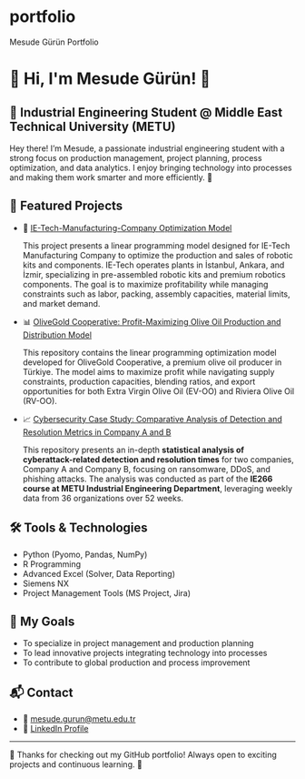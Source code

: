 # portfolio
Mesude Gürün Portfolio
# 🌟 Hi, I'm Mesude Gürün! 🌟

## 📍 Industrial Engineering Student @ Middle East Technical University (METU)
Hey there! I’m Mesude, a passionate industrial engineering student with a strong focus on production management, project planning, process optimization, and data analytics. I enjoy bringing technology into processes and making them work smarter and more efficiently. 🚀

## 🚀 Featured Projects
- 🔧 [IE-Tech-Manufacturing-Company Optimization Model](https://github.com/mesudegrn/IE-tech-manufacturing-company)

  This project presents a linear programming model designed for IE-Tech Manufacturing Company to optimize the production and sales of robotic kits and components. IE-Tech operates plants in İstanbul, Ankara, and İzmir, specializing in pre-assembled robotic kits and premium robotics components. The goal is to maximize profitability while managing constraints such as labor, packing, assembly capacities, material limits, and market demand.

- 📊 [OliveGold Cooperative: Profit-Maximizing Olive Oil Production and Distribution Model](https://github.com/mesudegrn/Olivegold-Company-Transportation-Optimization-Model/tree/main)  

  This repository contains the linear programming optimization model developed for OliveGold Cooperative, a premium olive oil producer in Türkiye. The model aims to maximize profit while navigating supply constraints, production capacities, blending ratios, and export opportunities for both Extra Virgin Olive Oil (EV-OO) and Riviera Olive Oil (RV-OO).

- 📈 [Cybersecurity Case Study: Comparative Analysis of Detection and Resolution Metrics in Company A and B](https://github.com/mesudegrn/statistical-comparison-between-cyber-defense-companies)  

  This repository presents an in-depth **statistical analysis of cyberattack-related detection and resolution times** for two companies, Company A and Company B, focusing on ransomware, DDoS, and phishing attacks. The analysis was conducted as part of the **IE266 course at METU Industrial Engineering Department**, leveraging weekly data from 36 organizations over 52 weeks.


## 🛠️ Tools & Technologies
- Python (Pyomo, Pandas, NumPy)
- R Programming
- Advanced Excel (Solver, Data Reporting)
- Siemens NX
- Project Management Tools (MS Project, Jira)

## 🎯 My Goals
- To specialize in project management and production planning  
- To lead innovative projects integrating technology into processes  
- To contribute to global production and process improvement  

## 📬 Contact
- 📧 mesude.gurun@metu.edu.tr  
- 🔗 [LinkedIn Profile](https://linkedin.com/in/mesude-gürün-51889015b)  

---

💖 Thanks for checking out my GitHub portfolio! Always open to exciting projects and continuous learning. 🎉
